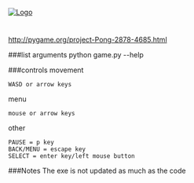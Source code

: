 [![Logo](http://i.imgur.com/FGIpYW6.png)](http://i.imgur.com)
#
http://pygame.org/project-Pong-2878-4685.html

###list arguments
    python game.py --help

###controls
movement 

    WASD or arrow keys
menu

    mouse or arrow keys
other

    PAUSE = p key
    BACK/MENU = escape key
    SELECT = enter key/left mouse button
    

    
###Notes
The exe is not updated as much as the code

